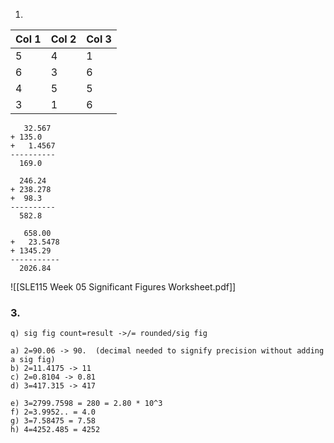 
1.

| Col 1 | Col 2 | Col 3 |
| ----- | ----- | ----- |
| 5     | 4     | 1     |
| 6     | 3     | 6     |
| 4     | 5     | 5     |
| 3     | 1     | 6     |

```
   32.567
+ 135.0
+   1.4567
----------
  169.0

  246.24
+ 238.278
+  98.3
----------
  582.8

   658.00
+   23.5478
+ 1345.29
-----------
  2026.84
```
![[SLE115 Week 05 Significant Figures Worksheet.pdf]]

### 3. 
```
q) sig fig count=result ->/= rounded/sig fig

a) 2=90.06 -> 90.  (decimal needed to signify precision without adding a sig fig)
b) 2=11.4175 -> 11
c) 2=0.8104 -> 0.81
d) 3=417.315 -> 417

e) 3=2799.7598 = 280 = 2.80 * 10^3
f) 2=3.9952.. = 4.0
g) 3=7.58475 = 7.58
h) 4=4252.485 = 4252

```